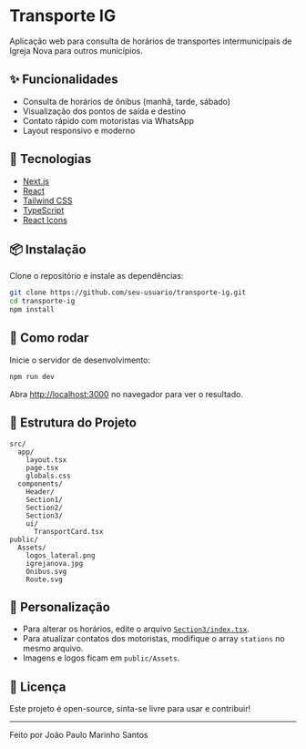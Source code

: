 # Transporte IG

Aplicação web para consulta de horários de transportes intermunicipais de Igreja Nova para outros municípios.

## ✨ Funcionalidades

- Consulta de horários de ônibus (manhã, tarde, sábado)
- Visualização dos pontos de saída e destino
- Contato rápido com motoristas via WhatsApp
- Layout responsivo e moderno

## 🚀 Tecnologias

- [Next.js](https://nextjs.org/) 
- [React](https://react.dev/) 
- [Tailwind CSS](https://tailwindcss.com/) 
- [TypeScript](https://www.typescriptlang.org/)
- [React Icons](https://react-icons.github.io/react-icons/)

## 📦 Instalação

Clone o repositório e instale as dependências:

```bash
git clone https://github.com/seu-usuario/transporte-ig.git
cd transporte-ig
npm install
```

## 🏃 Como rodar

Inicie o servidor de desenvolvimento:

```bash
npm run dev
```

Abra [http://localhost:3000](http://localhost:3000) no navegador para ver o resultado.

## 📁 Estrutura do Projeto

```
src/
  app/
    layout.tsx
    page.tsx
    globals.css
  components/
    Header/
    Section1/
    Section2/
    Section3/
    ui/
      TransportCard.tsx
public/
  Assets/
    logos_lateral.png
    igrejanova.jpg
    Onibus.svg
    Route.svg
```

## 📝 Personalização

- Para alterar os horários, edite o arquivo [`Section3/index.tsx`](src/components/Section3/index.tsx).
- Para atualizar contatos dos motoristas, modifique o array `stations` no mesmo arquivo.
- Imagens e logos ficam em `public/Assets`.

## 📄 Licença

Este projeto é open-source, sinta-se livre para usar e contribuir!

---

Feito por João Paulo Marinho Santos
